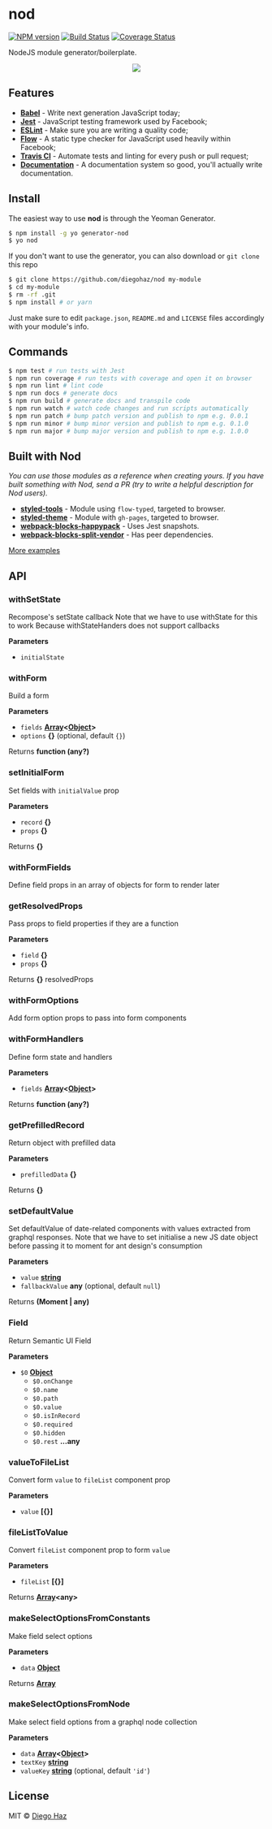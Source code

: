 # nod

[![NPM version](https://img.shields.io/npm/v/generator-nod.svg?style=flat-square)](https://npmjs.org/package/ggenerator-nod)
[![Build Status](https://img.shields.io/travis/diegohaz/nod/master.svg?style=flat-square)](https://travis-ci.org/diegohaz/nod) [![Coverage Status](https://img.shields.io/codecov/c/github/diegohaz/nod/master.svg?style=flat-square)](https://codecov.io/gh/diegohaz/nod/branch/master)

NodeJS module generator/boilerplate.

<p align="center"><img src="https://cloud.githubusercontent.com/assets/3068563/21958520/77e4f45e-da97-11e6-9685-fe380a9cce3d.gif"></p>

## Features

-   [**Babel**](https://babeljs.io/) - Write next generation JavaScript today;
-   [**Jest**](https://facebook.github.io/jest) - JavaScript testing framework used by Facebook;
-   [**ESLint**](http://eslint.org/) - Make sure you are writing a quality code;
-   [**Flow**](https://flowtype.org/) - A static type checker for JavaScript used heavily within Facebook;
-   [**Travis CI**](https://travis-ci.org) - Automate tests and linting for every push or pull request;
-   [**Documentation**](http://documentation.js.org/) - A documentation system so good, you'll actually write documentation.

## Install

The easiest way to use **nod** is through the Yeoman Generator.

```sh
$ npm install -g yo generator-nod
$ yo nod
```

If you don't want to use the generator, you can also download or `git clone` this repo

```sh
$ git clone https://github.com/diegohaz/nod my-module
$ cd my-module
$ rm -rf .git
$ npm install # or yarn
```

Just make sure to edit `package.json`, `README.md` and `LICENSE` files accordingly with your module's info.

## Commands

```sh
$ npm test # run tests with Jest
$ npm run coverage # run tests with coverage and open it on browser
$ npm run lint # lint code
$ npm run docs # generate docs
$ npm run build # generate docs and transpile code
$ npm run watch # watch code changes and run scripts automatically
$ npm run patch # bump patch version and publish to npm e.g. 0.0.1
$ npm run minor # bump minor version and publish to npm e.g. 0.1.0
$ npm run major # bump major version and publish to npm e.g. 1.0.0
```

## Built with Nod

_You can use those modules as a reference when creating yours. If you have built something with Nod, send a PR (try to write a helpful description for Nod users)._

-   [**styled-tools**](https://github.com/diegohaz/styled-tools) - Module using `flow-typed`, targeted to browser.
-   [**styled-theme**](https://github.com/diegohaz/styled-theme) - Module with `gh-pages`, targeted to browser.
-   [**webpack-blocks-happypack**](https://github.com/diegohaz/webpack-blocks-happypack) - Uses Jest snapshots.
-   [**webpack-blocks-split-vendor**](https://github.com/diegohaz/webpack-blocks-split-vendor) - Has peer dependencies.

[More examples](https://github.com/search?l=Markdown&q=generator-nod-2196F3&type=Code)

## API

<!-- Generated by documentation.js. Update this documentation by updating the source code. -->

### withSetState

Recompose's setState callback
Note that we have to use withState for this to work
Because withStateHanders does not support callbacks

**Parameters**

-   `initialState`  

### withForm

Build a form

**Parameters**

-   `fields` **[Array](https://developer.mozilla.org/en-US/docs/Web/JavaScript/Reference/Global_Objects/Array)&lt;[Object](https://developer.mozilla.org/en-US/docs/Web/JavaScript/Reference/Global_Objects/Object)>** 
-   `options` **{}**  (optional, default `{}`)

Returns **function (any?)** 

### setInitialForm

Set fields with `initialValue` prop

**Parameters**

-   `record` **{}** 
-   `props` **{}** 

Returns **{}** 

### withFormFields

Define field props in an array of objects for form to render later

### getResolvedProps

Pass props to field properties if they are a function

**Parameters**

-   `field` **{}** 
-   `props` **{}** 

Returns **{}** resolvedProps

### withFormOptions

Add form option props to pass into form components

### withFormHandlers

Define form state and handlers

**Parameters**

-   `fields` **[Array](https://developer.mozilla.org/en-US/docs/Web/JavaScript/Reference/Global_Objects/Array)&lt;[Object](https://developer.mozilla.org/en-US/docs/Web/JavaScript/Reference/Global_Objects/Object)>** 

Returns **function (any?)** 

### getPrefilledRecord

Return object with prefilled data

**Parameters**

-   `prefilledData` **{}** 

Returns **{}** 

### setDefaultValue

Set defaultValue of date-related components
with values extracted from graphql responses.
Note that we have to set initialise a new JS date object
before passing it to moment for ant design's consumption

**Parameters**

-   `value` **[string](https://developer.mozilla.org/en-US/docs/Web/JavaScript/Reference/Global_Objects/String)** 
-   `fallbackValue` **any**  (optional, default `null`)

Returns **(Moment | any)** 

### Field

Return Semantic UI Field

**Parameters**

-   `$0` **[Object](https://developer.mozilla.org/en-US/docs/Web/JavaScript/Reference/Global_Objects/Object)** 
    -   `$0.onChange`  
    -   `$0.name`  
    -   `$0.path`  
    -   `$0.value`  
    -   `$0.isInRecord`  
    -   `$0.required`  
    -   `$0.hidden`  
    -   `$0.rest` **...any** 

### valueToFileList

Convert form `value` to `fileList` component prop

**Parameters**

-   `value` **\[{}]** 

### fileListToValue

Convert `fileList` component prop to form `value`

**Parameters**

-   `fileList` **\[{}]** 

Returns **[Array](https://developer.mozilla.org/en-US/docs/Web/JavaScript/Reference/Global_Objects/Array)&lt;any>** 

### makeSelectOptionsFromConstants

Make field select options

**Parameters**

-   `data` **[Object](https://developer.mozilla.org/en-US/docs/Web/JavaScript/Reference/Global_Objects/Object)** 

Returns **[Array](https://developer.mozilla.org/en-US/docs/Web/JavaScript/Reference/Global_Objects/Array)** 

### makeSelectOptionsFromNode

Make select field options from a graphql node collection

**Parameters**

-   `data` **[Array](https://developer.mozilla.org/en-US/docs/Web/JavaScript/Reference/Global_Objects/Array)&lt;[Object](https://developer.mozilla.org/en-US/docs/Web/JavaScript/Reference/Global_Objects/Object)>** 
-   `textKey` **[string](https://developer.mozilla.org/en-US/docs/Web/JavaScript/Reference/Global_Objects/String)** 
-   `valueKey` **[string](https://developer.mozilla.org/en-US/docs/Web/JavaScript/Reference/Global_Objects/String)**  (optional, default `'id'`)

## License

MIT © [Diego Haz](https://github.com/diegohaz)
